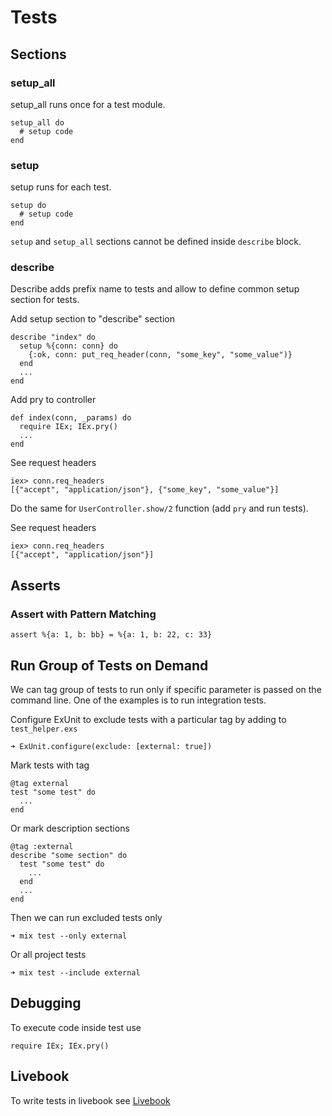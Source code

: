 # Tests

## Sections

### setup_all

setup_all runs once for a test module.

    setup_all do
      # setup code
    end

### setup

setup runs for each test.

    setup do
      # setup code
    end

`setup` and `setup_all` sections cannot be defined inside `describe` block.

### describe

Describe adds prefix name to tests and allow to define common setup section for tests.

Add setup section to "describe" section

    describe "index" do
      setup %{conn: conn} do
        {:ok, conn: put_req_header(conn, "some_key", "some_value")}
      end
      ...
    end

Add pry to controller

    def index(conn, _params) do
      require IEx; IEx.pry()
      ...
    end

See request headers

    iex> conn.req_headers
    [{"accept", "application/json"}, {"some_key", "some_value"}]

Do the same for `UserController.show/2` function (add `pry` and run tests).

See request headers

    iex> conn.req_headers
    [{"accept", "application/json"}]

## Asserts

### Assert with Pattern Matching

    assert %{a: 1, b: bb} = %{a: 1, b: 22, c: 33}

## Run Group of Tests on Demand

We can tag group of tests to run only if specific parameter is passed on the command line. One of the examples is to run integration tests.

Configure ExUnit to exclude tests with a particular tag by adding to `test_helper.exs`

    ➜ ExUnit.configure(exclude: [external: true])

Mark tests with tag

    @tag external
    test "some test" do
      ...
    end

Or mark description sections

    @tag :external
    describe "some section" do
      test "some test" do
        ...
      end
      ...
    end

Then we can run excluded tests only

    ➜ mix test --only external

Or all project tests

    ➜ mix test --include external

## Debugging

To execute code inside test use

    require IEx; IEx.pry()

## Livebook

To write tests in livebook see [Livebook](../livebook/livebook.md)
